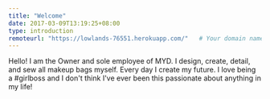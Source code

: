 ```yaml
---
title: "Welcome"
date: 2017-03-09T13:19:25+08:00
type: introduction
remoteurl: "https://lowlands-76551.herokuapp.com/"   # Your domain name. Must end with "/"
---
```


Hello! I am the Owner and sole employee of MYD. I design, create, detail, and sew all makeup bags myself. Every day I create my future. I love being a #girlboss and I don't think I've ever been this passionate about anything in my life!
